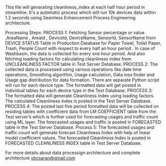 This file will genarating cleanliness_index at each half hour period in streamline. It's a automatic process which will run 10k devices data within 1.2 seconds using Seamless Enhancement Process Engineering architecture.



Processing Steps:
PROCESS 1:
Fetching Sensor percentage or value ,AreaName , AreaId , DeviceId, DeviceName, SensorId, SensorName from DEVICE STATUS Table in Production Database for Paper Towel, Toilet Paper, Trash, People Count with respect to every half an hour period . In case of Washbasin, the data is collected for every one hour period. And also fetching loading factors for calculating cleanliness index from UNCLEANLINESS FACTOR table in Test Server Database. 
PROCESS 2:
	The collected data is processed using various operations like date time operations, Smoothing algorithm, Usage calculation, Data loss finder and Usage gap distribution for data formation. There are separate Python script will run for each device type. The formatted data will get posted in individual tables for each device type in the Test Database. 
PROCESS 3:
	The formatted data will generate Cleanliness Index using loading factors. The calculated Cleanliness index is posted in the Test Server Database. 
PROCESS 4:
	The posted last five period formatted data will be collected on residing tables with coefficient data from LM COEFFICIENT table from the Test server’s which is further used for forecasting usages and traffic count using ML layer. The forecasted usages and traffic is posted in FORECASTED table in the Test Server Database.
Process 5:
          The forecasted usages and traffic count will generate forecast Cleanliness Index with help of linear model coefficient values. The forecasted Cleanliness Index is posted in FORECASTED CLEANLINESS INDEX table in Test Server Database.






For more details about data processign architecture and complete architecture 
vbcsaran@gmail.com












